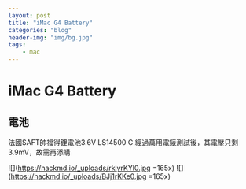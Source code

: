 ```yaml
---
layout: post
title: "iMac G4 Battery"
categories: "blog"
header-img: "img/bg.jpg"
tags:
    - mac
---
```


# iMac G4 Battery

## 電池

法國SAFT帥福得鋰電池3.6V LS14500 C
經過萬用電錶測試後，其電壓只剩3.9mV，故需再添購

![](<https://hackmd.io/_uploads/rkiyrKYl0.jpg> =165x)
![](<https://hackmd.io/_uploads/BJj1rKKe0.jpg> =165x)
